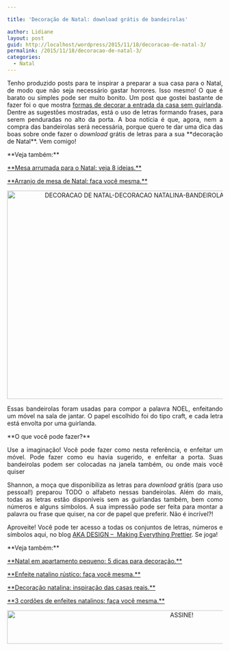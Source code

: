 ```yaml
---

title: 'Decoração de Natal: download grátis de bandeirolas'

author: Lidiane
layout: post
guid: http://localhost/wordpress/2015/11/18/decoracao-de-natal-3/
permalink: /2015/11/18/decoracao-de-natal-3/
categories:
  - Natal
---
```

<p align="justify">
  Tenho produzido posts para te inspirar a preparar a sua casa para o Natal, de modo que não seja necessário gastar horrores. Isso mesmo! O que é barato ou simples pode ser muito bonito. Um post que gostei bastante de fazer foi o que mostra <a href="http://www.trololodemulher.com.br/2015/11/11/decoracao-da-porta-no-natal/" target="_blank">formas de decorar a entrada da casa sem guirlanda</a>. Dentre as sugestões mostradas, está o uso de letras formando frases, para serem penduradas no alto da porta. A boa notícia é que, agora, nem a compra das bandeirolas será necessária, porque quero te dar uma dica das boas sobre onde fazer o <em>download</em> grátis de letras para a sua **decoração de Natal**. Vem comigo!
</p>

<p align="justify">
  **Veja também:**
</p>

<p align="justify">
  <a href="http://www.trololodemulher.com.br/2015/10/28/mesa-arrumada-para-o-natal/" target="_blank">**Mesa arrumada para o Natal: veja 8 ideias.**</a>
</p>

<p align="justify">
  <a href="http://www.trololodemulher.com.br/2015/10/07/arranjo-de-mesa-de-natal/" target="_blank">**Arranjo de mesa de Natal: faça você mesma.**</a>
</p>

<p align="center">
  <a href="http://www.trololodemulher.com.br/blog/wp-content/uploads/2015/11/DECORACAO-DE-NATAL-DECORACAO-NATALINA-BANDEIROLAS-DOWNLOAD-GRATIS.jpg"><img class="alignnone size-full wp-image-11681" src="http://www.trololodemulher.com.br/blog/wp-content/uploads/2015/11/DECORACAO-DE-NATAL-DECORACAO-NATALINA-BANDEIROLAS-DOWNLOAD-GRATIS.jpg" alt="DECORACAO DE NATAL-DECORACAO NATALINA-BANDEIROLAS-DOWNLOAD GRATIS" width="730" height="487" /></a>
</p>

<p align="justify">
  Essas bandeirolas foram usadas para compor a palavra NOEL, enfeitando um móvel na sala de jantar. O papel escolhido foi do tipo craft, e cada letra está envolta por uma guirlanda.
</p>

<p align="justify">
  **O que você pode fazer?**
</p>

<p align="justify">
  Use a imaginação! Você pode fazer como nesta referência, e enfeitar um móvel. Pode fazer como eu havia sugerido, e enfeitar a porta. Suas bandeirolas podem ser colocadas na janela também, ou onde mais você quiser
</p>

<p align="justify">
  Shannon, a moça que disponibiliza as letras para <em>download</em> grátis (para uso pessoal!) preparou TODO o alfabeto nessas bandeirolas. Além do mais, todas as letras estão disponíveis sem as guirlandas também, bem como números e alguns símbolos. A sua impressão pode ser feita para montar a palavra ou frase que quiser, na cor de papel que preferir. Não é incrível?!
</p>

<p align="justify">
  Aproveite! Você pode ter acesso a todas os conjuntos de letras, números e símbolos aqui, no blog <a href="http://akadesign.ca/free-printable-banner-letters/" target="_blank">AKA DESIGN &#8211;  Making Everything Prettier</a>. Se joga!
</p>

<p align="justify">
  **Veja também:**
</p>

<p align="justify">
  <a href="http://www.decoracaodacasa.com/natal-em-apartamento-pequeno/" target="_blank">**Natal em apartamento pequeno: 5 dicas para decoração.**</a>
</p>

<p align="justify">
  <a href="http://www.decoracaodacasa.com/enfeite-natalino-rustico/" target="_blank">**Enfeite natalino rústico: faça você mesma.**</a>
</p>

<p align="justify">
  <a href="http://www.decoracaodacasa.com/decoracao-natalina/" target="_blank">**Decoração natalina: inspiração das casas reais.**</a>
</p>

<p align="justify">
  <a href="http://www.decoracaodacasa.com/enfeites-natalinos/" target="_blank">**3 cordões de enfeites natalinos: faça você mesma.**</a>
</p>

<p align="center">
  <a href="http://feedburner.google.com/fb/a/mailverify?uri=blogBichaFemea&loc=en_US" target="_blank"><img class="alignnone size-full wp-image-10439" src="http://www.trololodemulher.com.br/blog/wp-content/uploads/2014/09/ASSINE.png" alt="ASSINE!" width="800" height="78" /></a>
</p>

<p align="justify">